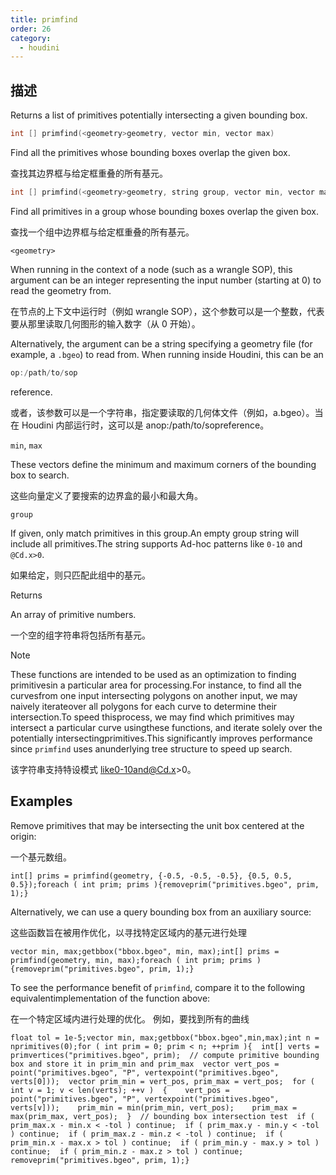 ```yaml
---
title: primfind
order: 26
category:
  - houdini
---
```

    
## 描述

Returns a list of primitives potentially intersecting a given bounding box.

```c
int [] primfind(<geometry>geometry, vector min, vector max)
```

Find all the primitives whose bounding boxes overlap the given box.

查找其边界框与给定框重叠的所有基元。

```c
int [] primfind(<geometry>geometry, string group, vector min, vector max)
```

Find all primitives in a group whose bounding boxes overlap the given box.

查找一个组中边界框与给定框重叠的所有基元。

`<geometry>`

When running in the context of a node (such as a wrangle SOP), this argument
can be an integer representing the input number (starting at 0) to read the
geometry from.

在节点的上下文中运行时（例如 wrangle SOP），这个参数可以是一个整数，代表要从那里读取几何图形的输入数字（从 0 开始）。

Alternatively, the argument can be a string specifying a geometry file (for
example, a `.bgeo`) to read from. When running inside Houdini, this can be an

```c
op:/path/to/sop
```

reference.

或者，该参数可以是一个字符串，指定要读取的几何体文件（例如，a.bgeo）。当在 Houdini 内部运行时，这可以是 anop:/path/to/sopreference。

`min`, `max`

These vectors define the minimum and maximum corners of the bounding box to
search.

这些向量定义了要搜索的边界盒的最小和最大角。

`group`

If given, only match primitives in this group.An empty group string will
include all primitives.The string supports Ad-hoc patterns like `0-10` and
`@Cd.x>0`.

如果给定，则只匹配此组中的基元。

Returns

An array of primitive numbers.

一个空的组字符串将包括所有基元。

Note

These functions are intended to be used as an optimization to finding
primitivesin a particular area for processing.For instance, to find all the
curvesfrom one input intersecting polygons on another input, we may naively
iterateover all polygons for each curve to determine their intersection.To
speed thisprocess, we may find which primitives may intersect a particular
curve usingthese functions, and iterate solely over the potentially
intersectingprimitives.This significantly improves performance since
`primfind` uses anunderlying tree structure to speed up search.

该字符串支持特设模式 like0-10and@Cd.x>0。

## Examples

Remove primitives that may be intersecting the unit box centered at the
origin:

一个基元数组。

    int[] prims = primfind(geometry, {-0.5, -0.5, -0.5}, {0.5, 0.5, 0.5});foreach ( int prim; prims ){removeprim("primitives.bgeo", prim, 1);}

Alternatively, we can use a query bounding box from an auxiliary source:

这些函数旨在被用作优化，以寻找特定区域内的基元进行处理

    vector min, max;getbbox("bbox.bgeo", min, max);int[] prims = primfind(geometry, min, max);foreach ( int prim; prims ){removeprim("primitives.bgeo", prim, 1);}

To see the performance benefit of `primfind`, compare it to the following
equivalentimplementation of the function above:

在一个特定区域内进行处理的优化。 例如，要找到所有的曲线

    float tol = 1e-5;vector min, max;getbbox("bbox.bgeo",min,max);int n = nprimitives(0);for ( int prim = 0; prim < n; ++prim ){  int[] verts = primvertices("primitives.bgeo", prim);  // compute primitive bounding box and store it in prim_min and prim_max  vector vert_pos = point("primitives.bgeo", "P", vertexpoint("primitives.bgeo", verts[0]));  vector prim_min = vert_pos, prim_max = vert_pos;  for ( int v = 1; v < len(verts); ++v )  {    vert_pos = point("primitives.bgeo", "P", vertexpoint("primitives.bgeo", verts[v]));    prim_min = min(prim_min, vert_pos);    prim_max = max(prim_max, vert_pos);  }  // bounding box intersection test  if ( prim_max.x - min.x < -tol ) continue;  if ( prim_max.y - min.y < -tol ) continue;  if ( prim_max.z - min.z < -tol ) continue;  if ( prim_min.x - max.x > tol ) continue;  if ( prim_min.y - max.y > tol ) continue;  if ( prim_min.z - max.z > tol ) continue;  removeprim("primitives.bgeo", prim, 1);}
